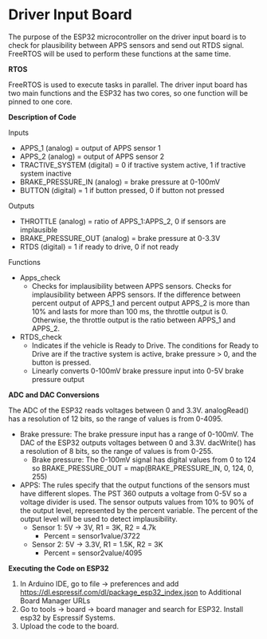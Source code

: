 # Driver Input Board 

The purpose of the ESP32 microcontroller on the driver input board is to check for plausibility between APPS sensors and send out RTDS signal. FreeRTOS will be used to perform these functions at the same time. 

**RTOS**

FreeRTOS is used to execute tasks in parallel. The driver input board has two main functions and the ESP32 has two cores, so one function will be pinned to one core. 

**Description of Code**  

Inputs
-	APPS_1 (analog) = output of APPS sensor 1
-	APPS_2 (analog) = output of APPS sensor 2
-	TRACTIVE_SYSTEM (digital) = 0 if tractive system active, 1 if tractive system inactive
-	BRAKE_PRESSURE_IN (analog) = brake pressure at 0-100mV
-	BUTTON (digital) = 1 if button pressed, 0 if button not pressed 

Outputs
-	THROTTLE (analog) = ratio of APPS_1:APPS_2, 0 if sensors are implausible
-	BRAKE_PRESSURE_OUT (analog) = brake pressure at 0-3.3V
-	RTDS (digital) = 1 if ready to drive, 0 if not ready

Functions
-	Apps_check
    - Checks for implausibility between APPS sensors. Checks for implausibility between APPS sensors. If the difference between percent output of APPS_1 and percent output APPS_2 is more than 10% and lasts for more than 100 ms, the throttle output is 0. Otherwise, the throttle output is the ratio between APPS_1 and APPS_2.  
-	RTDS_check 
    - Indicates if the vehicle is Ready to Drive. The conditions for Ready to Drive are if the tractive system is active, brake pressure > 0, and the button is pressed. 
    - Linearly converts 0-100mV brake pressure input into 0-5V brake pressure output


**ADC and DAC Conversions**

The ADC of the ESP32 reads voltages between 0 and 3.3V. analogRead() has a resolution of 12 bits, so the range of values is from 0-4095. 
-	Brake pressure: The brake pressure input has a range of 0-100mV. The DAC of the ESP32 outputs voltages between 0 and 3.3V. dacWrite() has a resolution of 8 bits, so the range of values is from 0-255. 
    -	Brake pressure: The 0-100mV signal has digital values from 0 to 124 so BRAKE_PRESSURE_OUT = map(BRAKE_PRESSURE_IN, 0, 124, 0, 255)
-	APPS: The rules specify that the output functions of the sensors must have different slopes. The PST 360 outputs a voltage from 0-5V so a voltage divider is used. The  sensor outputs values from 10% to 90% of the output level, represented by the percent variable. The percent of the output level will be used to detect implausibility. 
    - Sensor 1: 5V -> 3V, R1 = 3K, R2 = 4.7k 
        - Percent = sensor1value/3722 
    - Sensor 2: 5V -> 3.3V, R1 = 1.5K, R2 = 3K 
        - Percent = sensor2value/4095 

**Executing the Code on ESP32**  

1.	In Arduino IDE, go to file -> preferences and add https://dl.espressif.com/dl/package_esp32_index.json to Additional Board Manager URLs
2.	Go to tools -> board -> board manager and search for ESP32. Install esp32 by Espressif Systems. 
3.  Upload the code to the board. 


